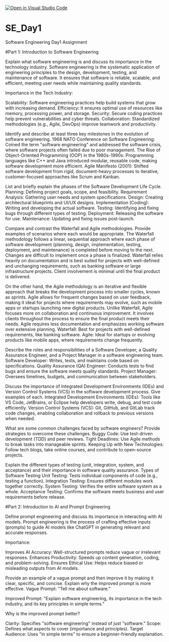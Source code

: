 [![Open in Visual Studio Code](https://classroom.github.com/assets/open-in-vscode-2e0aaae1b6195c2367325f4f02e2d04e9abb55f0b24a779b69b11b9e10269abc.svg)](https://classroom.github.com/online_ide?assignment_repo_id=18385014&assignment_repo_type=AssignmentRepo)
# SE_Day1
Software Engineering Day1 Assignment

#Part 1: Introduction to Software Engineering

Explain what software engineering is and discuss its importance in the technology industry.
Software engineering is the systematic application of engineering principles to the design, development, testing, and maintenance of software. It ensures that software is reliable, scalable, and efficient, meeting user needs while maintaining quality standards.

Importance in the Tech Industry:

Scalability: Software engineering practices help build systems that grow with increasing demand.
Efficiency: It ensures optimal use of resources like memory, processing power, and storage.
Security: Secure coding practices help prevent vulnerabilities and cyber threats.
Collaboration: Standardized methodologies (e.g., Agile, DevOps) improve teamwork and productivity.

Identify and describe at least three key milestones in the evolution of software engineering.
1968 NATO Conference on Software Engineering: Coined the term "software engineering" and addressed the software crisis, where software projects often failed due to poor management.
The Rise of Object-Oriented Programming (OOP) in the 1980s-1990s: Programming languages like C++ and Java introduced modular, reusable code, making software development more efficient.
Agile Manifesto (2001): Shifted software development from rigid, document-heavy processes to iterative, customer-focused approaches like Scrum and Kanban.

List and briefly explain the phases of the Software Development Life Cycle.
Planning: Defining project goals, scope, and feasibility.
Requirement Analysis: Gathering user needs and system specifications.
Design: Creating architectural blueprints and UI/UX designs.
Implementation (Coding): Writing and developing the actual software.
Testing: Identifying and fixing bugs through different types of testing.
Deployment: Releasing the software for use.
Maintenance: Updating and fixing issues post-launch.

Compare and contrast the Waterfall and Agile methodologies. Provide examples of scenarios where each would be appropriate.
The Waterfall methodology follows a linear, sequential approach where each phase of software development (planning, design, implementation, testing, deployment, and maintenance) is completed before moving to the next. Changes are difficult to implement once a phase is finalized. Waterfall relies heavily on documentation and is best suited for projects with well-defined and unchanging requirements, such as banking software or large infrastructure projects. Client involvement is minimal until the final product is delivered.

On the other hand, the Agile methodology is an iterative and flexible approach that breaks the development process into smaller cycles, known as sprints. Agile allows for frequent changes based on user feedback, making it ideal for projects where requirements may evolve, such as mobile apps or startups launching new digital products. Unlike Waterfall, Agile focuses more on collaboration and continuous improvement. It involves clients throughout the process to ensure the final product meets their needs. Agile requires less documentation and emphasizes working software over extensive planning.
Waterfall: Best for projects with well-defined requirements, like banking software.
Agile: Ideal for startups or evolving products like mobile apps, where requirements change frequently.

Describe the roles and responsibilities of a Software Developer, a Quality Assurance Engineer, and a Project Manager in a software engineering team.
Software Developer: Writes, tests, and maintains code based on specifications.
Quality Assurance (QA) Engineer: Conducts tests to find bugs and ensure the software meets quality standards.
Project Manager: Oversees timelines, budgets, and communication between stakeholders.

Discuss the importance of Integrated Development Environments (IDEs) and Version Control Systems (VCS) in the software development process. Give examples of each.
Integrated Development Environments (IDEs): Tools like VS Code, JetBrains, or Eclipse help developers write, debug, and test code efficiently.
Version Control Systems (VCS): Git, GitHub, and GitLab track code changes, enabling collaboration and rollback to previous versions when needed.

What are some common challenges faced by software engineers? Provide strategies to overcome these challenges.
Buggy Code: Use test-driven development (TDD) and peer reviews.
Tight Deadlines: Use Agile methods to break tasks into manageable sprints.
Keeping Up with New Technologies: Follow tech blogs, take online courses, and contribute to open-source projects.

Explain the different types of testing (unit, integration, system, and acceptance) and their importance in software quality assurance.
Types of Software Testing
Unit Testing: Tests individual components of code (e.g., testing a function).
Integration Testing: Ensures different modules work together correctly.
System Testing: Verifies the entire software system as a whole.
Acceptance Testing: Confirms the software meets business and user requirements before release.

#Part 2: Introduction to AI and Prompt Engineering


Define prompt engineering and discuss its importance in interacting with AI models.
Prompt engineering is the process of crafting effective inputs (prompts) to guide AI models like ChatGPT in generating relevant and accurate responses.

Importance:

Improves AI Accuracy: Well-structured prompts reduce vague or irrelevant responses.
Enhances Productivity: Speeds up content generation, coding, and problem-solving.
Ensures Ethical Use: Helps reduce biased or misleading outputs from AI models.

Provide an example of a vague prompt and then improve it by making it clear, specific, and concise. Explain why the improved prompt is more effective.
Vague Prompt:
"Tell me about software."

Improved Prompt:
"Explain software engineering, its importance in the tech industry, and its key principles in simple terms."

Why is the improved prompt better?

Clarity: Specifies "software engineering" instead of just "software."
Scope: Defines what aspects to cover (importance and principles).
Target Audience: Uses "in simple terms" to ensure a beginner-friendly explanation.
